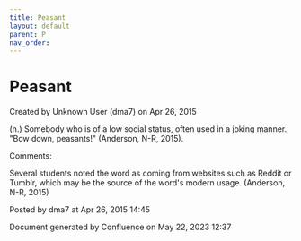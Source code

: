 ```yaml
---
title: Peasant
layout: default
parent: P
nav_order:
---
```


# Peasant

Created by  Unknown User (dma7) on Apr 26, 2015

(n.) Somebody who is of a low social status, often used in a joking manner. &quot;Bow down, peasants!&quot; (Anderson, N-R, 2015).

Comments:

Several students noted the word as coming from websites such as Reddit or Tumblr, which may be the source of the word's modern usage. (Anderson, N-R, 2015)

Posted by dma7 at Apr 26, 2015 14:45

Document generated by Confluence on May 22, 2023 12:37


